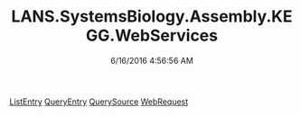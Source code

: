 ﻿---
title: LANS.SystemsBiology.Assembly.KEGG.WebServices
date: 6/16/2016 4:56:56 AM
---

[ListEntry](T-LANS.SystemsBiology.Assembly.KEGG.WebServices.ListEntry.html)
[QueryEntry](T-LANS.SystemsBiology.Assembly.KEGG.WebServices.QueryEntry.html)
[QuerySource](T-LANS.SystemsBiology.Assembly.KEGG.WebServices.QuerySource.html)
[WebRequest](T-LANS.SystemsBiology.Assembly.KEGG.WebServices.WebRequest.html)
